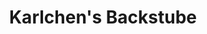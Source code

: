 ---
title: "Karlchen's Backstube"
url: /herford/karlchens-backstube-elverdisser-strasse/
shop: Bäckerei
---
